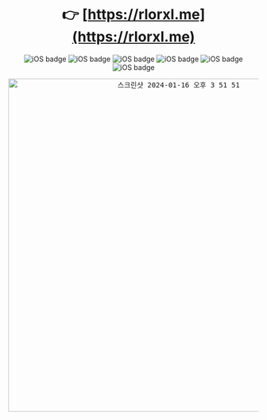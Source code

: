 <div align="center">
  
# 👉 [https://rlorxl.me](https://rlorxl.me)

<!-- prettier-ignore-start -->
![iOS badge](https://img.shields.io/badge/build-vercel-4AC29A)
![iOS badge](https://img.shields.io/badge/Nextjs-v3-1fb6ff)
![iOS badge](https://img.shields.io/badge/tailwind-5BC2B6)
![iOS badge](https://img.shields.io/badge/typescript-41A6B2)
![iOS badge](https://img.shields.io/badge/mdxbundler-1fb6ff)
![iOS badge](https://img.shields.io/badge/fsmodule-1fb6ff)
<!-- prettier-ignore-end -->

<kbd>
<img width="670" alt="스크린샷 2024-01-16 오후 3 51 51" src="https://github.com/rlorxl/joeun-log/assets/90922593/b63da6e2-be6f-49e9-9f36-128be610ea6f">
</kbd>
</div>





